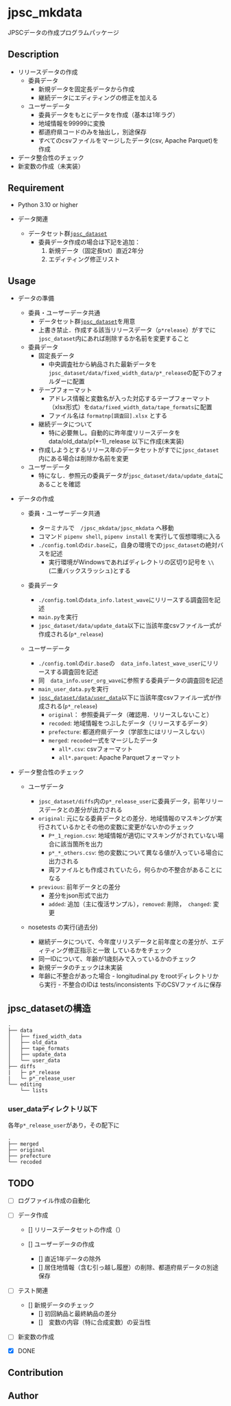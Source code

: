 jpsc_mkdata
====
JPSCデータの作成プログラムパッケージ


## Description
- リリースデータの作成
	- 委員データ
		- 新規データを固定長データから作成
		- 継続データにエディティングの修正を加える
	- ユーザーデータ
		- 委員データをもとにデータを作成（基本は1年ラグ）
		- 地域情報を99999に変換
		- 都道府県コードのみを抽出し，別途保存
		- すべてのcsvファイルをマージしたデータ(csv, Apache Parquet)を作成
- データ整合性のチェック
- 新変数の作成（未実装）

## Requirement
- Python 3.10 or higher


- データ関連
	- データセット群[`jpsc_dataset`](#jpsc_datasetの構造)
		- 委員データ作成の場合は下記を追加：
			1. 新規データ（固定長txt）直近2年分
			2. エディティング修正リスト


## Usage
- データの準備
	- 委員・ユーザーデータ共通
		- データセット群[`jpsc_dataset`](#jpsc_datasetの構造)を用意
		- 上書き禁止．作成する該当リリースデータ（`p*release`）がすでに`jpsc_dataset`内にあれば削除するか名前を変更すること
	- 委員データ
		- 固定長データ
			- 中央調査社から納品された最新データを`jpsc_dataset/data/fixed_width_data/p*_release`の配下のフォルダーに配置
		- テープフォーマット
			- アドレス情報と変数名が入った対応するテープフォーマット（xlsx形式）を`data/fixed_width_data/tape_formats`に配置
			- ファイル名は `formatnp[調査回].xlsx` とする
		- 継続データについて
			- 特に必要無し。自動的に昨年度リリースデータをdata/old_data/p(*-1)_release 以下に作成(未実装)
		- 作成しようとするリリース年のデータセットがすでに`jpsc_dataset`内にある場合は削除か名前を変更
	- ユーザーデータ
		- 特になし．参照元の委員データが`jpsc_dataset/data/update_data`にあることを確認

- データの作成
	- 委員・ユーザーデータ共通
		- ターミナルで　`/jpsc_mkdata/jpsc_mkdata` へ移動
		- コマンド `pipenv shell`, `pipenv install` を実行して仮想環境に入る
		- `./config.toml`の`dir.base`に，自身の環境での`jpsc_dataset`の絶対バスを記述
			- 実行環境がWindowsであればディレクトリの区切り記号を `\\` (二重バックスラッシュ)とする

	- 委員データ		
		- `./config.toml`の`data_info.latest_wave`にリリースする調査回を記述
		-  `main.py`を実行
		- `jpsc_dataset/data/update_data`以下に当該年度csvファイル一式が作成される(`p*_release`)
	- ユーザーデータ
		- `./config.toml`の`dir.base`の　`data_info.latest_wave_user`にリリースする調査回を記述
		- 同　`data_info.user_org_wave`に参照する委員データの調査回を記述
		-  `main_user_data.py`を実行
		- [`jpsc_dataset/data/user_data`](#userdataディレクトリ以下)以下に当該年度csvファイル一式が作成される(`p*_release`)
			- `original`： 参照委員データ（確認用．リリースしないこと）
			- `recoded`: 地域情報をつぶしたデータ（リリースするデータ）
			- `prefecture`: 都道府県データ（学部生にはリリースしない）
			- `merged`: `recoded`一式をマージしたデータ
				- `all*.csv`: csvフォーマット
				- `all*.parquet`: Apache Parquetフォーマット


- データ整合性のチェック
	- ユーザデータ
		- `jpsc_dataset/diffs`内の`p*_release_user`に委員データ，前年リリースデータとの差分が出力される
		- `original`: 元になる委員データとの差分．地域情報のマスキングが実行されているかとその他の変数に変更がないかのチェック
			- `P*_1_region.csv`: 地域情報が適切にマスキングがされていない場合に該当箇所を出力
			- `p*_*_others.csv`: 他の変数について異なる値が入っている場合に出力される
			- 両ファイルとも作成されていたら，何らかの不整合があることになる
		- `previous`: 前年データとの差分
			- 差分をjson形式で出力
			- `added`: 追加（主に復活サンプル），`removed`: 削除，　`changed`: 変更


	- nosetests の実行(過去分)
		- 継続データについて、今年度リリスデータと前年度との差分が、エディティング修正指示と一致
		しているかをチェック
		- 同一IDについて、年齢が1歳刻みで入っているかのチェック
		- 新規データのチェックは未実装
       - 年齢に不整合があった場合
                - longitudinal.py をrootディレクトリから実行
                - 不整合のIDは tests/inconsistents 下のCSVファイルに保存


## jpsc_datasetの構造
```
.
├── data
│   ├── fixed_width_data
│   ├── old_data
│   ├── tape_formats
│   ├── update_data
│   └── user_data
├── diffs
|	├─ p*_release
|	└─ p*_release_user
└── editing
    └── lists
```
### user_dataディレクトリ以下

各年`p*_release_user`があり，その配下に
```
.
├── merged
├── original
├── prefecture
└── recoded

```

## TODO
- [ ] ログファイル作成の自動化


- [ ] データ作成
    - [] リリースデータセットの作成（）

    - [] ユーザーデータの作成
        - [] 直近1年データの除外
        - [] 居住地情報（含む引っ越し履歴）の削除、都道府県データの別途保存
    
- [ ] テスト関連
    - [] 新規データのチェック
        - [] 初回納品と最終納品の差分
        - []　変数の内容（特に合成変数）の妥当性

- [ ] 新変数の作成
	
- [x] DONE


## Contribution


## Author

